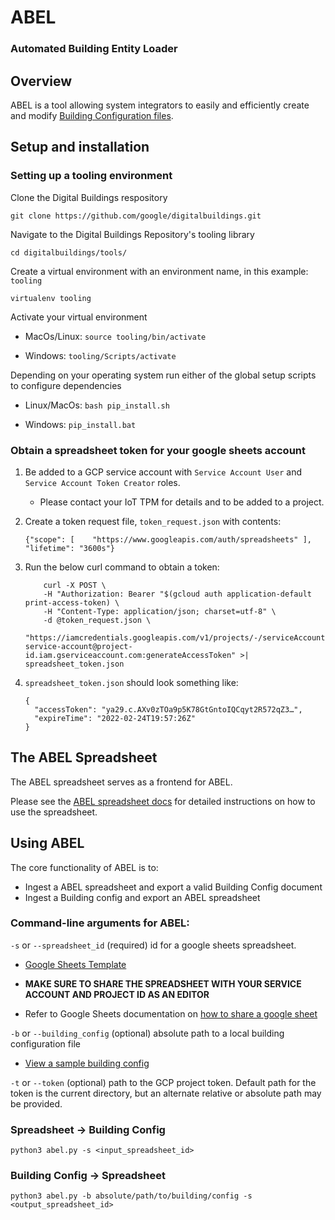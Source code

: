 # ABEL
### Automated Building Entity Loader

## Overview
ABEL is a tool allowing system integrators to easily and efficiently create and modify [Building Configuration files](https://github.com/google/digitalbuildings/blob/master/ontology/docs/building_config.md).

## Setup and installation

### Setting up a tooling environment

Clone the Digital Buildings respository

  ```git clone https://github.com/google/digitalbuildings.git```

Navigate to the Digital Buildings Repository's tooling library

  ```cd digitalbuildings/tools/```

Create a virtual environment with an environment name, in this example: `tooling`

  ```virtualenv tooling```

Activate your virtual environment

* MacOs/Linux: `source tooling/bin/activate`

* Windows: `tooling/Scripts/activate`

Depending on your operating system run either of the global setup scripts to configure dependencies

* Linux/MacOs: `bash pip_install.sh`

* Windows: `pip_install.bat`

### Obtain a spreadsheet token for your google sheets account

1. Be added to a GCP service account with `Service Account User` and `Service Account Token Creator` roles.

    * Please contact your IoT TPM for details and to be added to a project.

2. Create a token request file, `token_request.json` with contents:

    ```
    {"scope": [    "https://www.googleapis.com/auth/spreadsheets" ],  "lifetime": "3600s"}
    ```

3. Run the below curl command to obtain a token:

    ```
        curl -X POST \
        -H "Authorization: Bearer "$(gcloud auth application-default print-access-token) \
        -H "Content-Type: application/json; charset=utf-8" \
        -d @token_request.json \
        "https://iamcredentials.googleapis.com/v1/projects/-/serviceAccounts/your-service-account@project-id.iam.gserviceaccount.com:generateAccessToken" >| spreadsheet_token.json
    ```

4. `spreadsheet_token.json` should look something like:

    ```
    {
      "accessToken": "ya29.c.AXv0zTOa9p5K78GtGntoIQCqyt2R572qZ3…",
      "expireTime": "2022-02-24T19:57:26Z"
    }
    ```

## The ABEL Spreadsheet
The ABEL spreadsheet serves as a frontend for ABEL.

Please see the [ABEL spreadsheet docs](./validators/README.md) for detailed instructions on how to use the spreadsheet.

## Using ABEL
The core functionality of ABEL is to:
* Ingest a ABEL spreadsheet and export a valid Building Config document
* Ingest a Building config and export an ABEL spreadsheet

### Command-line arguments for ABEL:
`-s` or `--spreadsheet_id` (required) id for a google sheets spreadsheet.
  * [Google Sheets Template](https://docs.google.com/spreadsheets/d/1qKMlpJI5-_h_8innNniEkpatMBcRHSGekrRwTsPQ618/copy#gid=980240783)

  * **MAKE SURE TO SHARE THE SPREADSHEET WITH YOUR SERVICE ACCOUNT AND PROJECT ID AS AN EDITOR**
  * Refer to Google Sheets documentation on [how to share a google sheet](https://support.google.com/docs/answer/9331169?hl=en#6.1)

`-b` or `--building_config` (optional) absolute path to a local building configuration file
  * [View a sample building config](https://github.com/google/digitalbuildings/blob/master/ontology/docs/building_config.md)

`-t` or `--token` (optional) path to the GCP project token. Default path for
  the token is the current directory, but an alternate relative or absolute path
  may be provided.
    
### Spreadsheet -> Building Config
```
python3 abel.py -s <input_spreadsheet_id>
```

### Building Config -> Spreadsheet
```
python3 abel.py -b absolute/path/to/building/config -s <output_spreadsheet_id>
```
